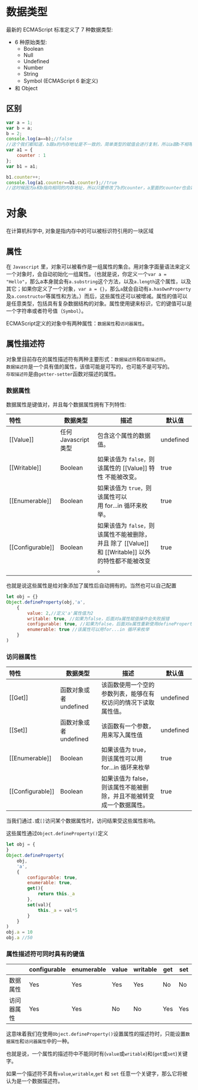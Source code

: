 # 数据类型
最新的 ECMAScript 标准定义了 7 种数据类型:
- 6 种原始类型:
  - Boolean
  - Null
  - Undefined
  - Number
  - String
  - Symbol (ECMAScript 6 新定义)
- 和 Object
## 区别
```javascript
var a = 1;
var b = a;
b = 2;
console.log(a==b);//false
//这个我们都知道，b跟a的内存地址是不一致的，简单类型的赋值会进行复制，所以a跟b不相等。
var a1 = {
    counter : 1
};
var b1 = a1;

b1.counter++;
console.log(a1.counter==b1.counter);//true
//这时候因为a和b指向相同的内存地址，所以只要修改了b的counter，a里面的counter也会跟着变。
```
# 对象
在计算机科学中, 对象是指内存中的可以被标识符引用的一块区域  
## 属性
在 `Javascript` 里，对象可以被看作是一组属性的集合。用对象字面量语法来定义一个对象时，会自动初始化一组属性。（也就是说，你定义一个`var a = "Hello"`，那么a本身就会有`a.substring`这个方法，以及`a.length`这个属性，以及其它；如果你定义了一个对象，`var a = {}`，那么`a`就会自动有`a.hasOwnProperty`及`a.constructor`等属性和方法。）而后，这些属性还可以被增减。属性的值可以是任意类型，包括具有复杂数据结构的对象。属性使用键来标识，它的键值可以是一个字符串或者符号值（`Symbol`）。

ECMAScript定义的对象中有两种属性：`数据属性`和`访问器属性`。
## 属性描述符
对象里目前存在的属性描述符有两种主要形式：`数据描述符`和`存取描述符`。  
`数据描述符`是一个具有值的属性，该值可能是可写的，也可能不是可写的。  
`存取描述符`是由`getter-setter`函数对描述的属性。
### 数据属性
数据属性是键值对，并且每个数据属性拥有下列特性:

| 特性             | 数据类型           | 描述                                                         | 默认值    |
| :--------------- | ------------------ | ------------------------------------------------------------ | --------- |
| [[Value]]        | 任何Javascript类型 | 包含这个属性的数据值。                                       | undefined |
| [[Writable]]     | Boolean            | 如果该值为 `false，`则该属性的 [[Value]] 特性 不能被改变。   | true      |
| [[Enumerable]]   | Boolean            | 如果该值为 `true，`则该属性可以用 for...in 循环来枚举。 | true      |
| [[Configurable]] | Boolean            | 如果该值为 `false，`则该属性不能被删除，并且 除了 [[Value]] 和 [[Writable]] 以外的特性都不能被改变 。 | true      |

也就是说这些属性是给对象添加了属性后自动拥有的。当然也可以自己配置

```javascript
let obj = {}
Object.defineProperty(obj,'a',
    {
        value: 2,//定义'a'属性值为2
        writable: true, //如果为false，后面对a属性赋值操作会失败报错
        configurable: true, //如果为false，后面对a属性重新使用defineProperty会失败
        enumerable: true //该属性可以用for...in 循环来枚举
    }
)
```

### 访问器属性

| 特性             | 数据类型           | 描述                                                         | 默认值    |
| :--------------- | ------------------ | ------------------------------------------------------------ | --------- |
| [[Get]]        | 函数对象或者 undefined | 该函数使用一个空的参数列表，能够在有权访问的情况下读取属性值。| undefined |
| [[Set]]     | 函数对象或者 undefined            | 该函数有一个参数，用来写入属性值   | undefined      |
| [[Enumerable]]   | Boolean            | 如果该值为 true，则该属性可以用 for...in 循环来枚举 | true      |
| [[Configurable]] | Boolean            | 如果该值为 false，则该属性不能被删除，并且不能被转变成一个数据属性。 | true |

当我们通过`.`或`[]`访问某个数据属性时，访问结果受这些属性影响。

这些属性通过`Object.defineProperty()`定义

```javascript
let obj = {
}
Object.defineProperty(
    obj,
    'a',
    {
        configurable: true, 
        enumerable: true,
        get(){
            return this._a
        },
        set(val){
            this._a = val*5
        }
    }
)
obj.a = 10
obj.a //50
```
### 属性描述符可同时具有的键值

|            | configurable | enumerable | value | writable | get  | set  |
| ---------- | ------------ | ---------- | ----- | -------- | ---- | ---- |
| 数据属性   | Yes          | Yes        | Yes   | Yes      | No   | No   |
| 访问器属性 | Yes          | Yes        | No    | No       | Yes  | Yes  |

这意味着我们在使用`Object.defineProperty()`设置属性的描述符时，只能设置`数据属性`和`访问器属性`中的一种。

也就是说，一个属性的描述符中不能同时有(`value`或`writable`)和(`get`或`set`)关键字。

如果一个描述符不具有`value`,`writable`,`get` 和 `set` 任意一个关键字，那么它将被认为是一个数据描述符。